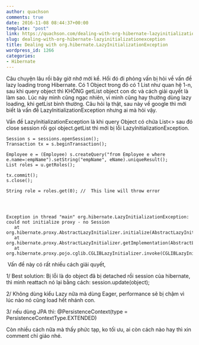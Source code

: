 ```yaml
---
author: quachson
comments: true
date: 2016-11-08 08:44:37+00:00
template: "post"
link: https://quachson.com/dealing-with-org-hibernate-lazyinitializationexception/
slug: dealing-with-org-hibernate-lazyinitializationexception
title: Dealing with org.hibernate.LazyInitializationException
wordpress_id: 1266
categories:
- Hibernate
---
```


Câu chuyện lâu rồi bây giờ nhớ mới kể. Hổi đó đi phỏng vấn bị hỏi về vấn đề lazy loading trong Hibernate. Có 1 Object trong đó có 1 List<Object> như quan hệ 1-n, sau khi query object thì KHÔNG getList object con dc và cách giải quyết là làm sao. Lúc này mình cũng ngạc nhiên, vì mình cũng hay thường dùng lazy loading, khi getList bình thường. Câu hỏi lạ thật, sau này về google thì mới biết là vấn đề LazyInitializationException nhưng ai mà hỏi vậy.

Vấn đề LazyInitializationException là khi query Object có chứa List<> sau đó close session rồi gọi object.getList thì mới bị lỗi LazyInitializationException.

    
    Session s = sessions.openSession();
    Transaction tx = s.beginTransaction();
    
    Employee e = (Employee) s.createQuery("from Employee e where e.name=:empName").setString("empName", eName).uniqueResult();
    List roles = u.getRoles();
    
    tx.commit();
    s.close();
    
    String role = roles.get(0); //  This line will throw error



    
    Exception in thread "main" org.hibernate.LazyInitializationException: could not initialize proxy - no Session
       at org.hibernate.proxy.AbstractLazyInitializer.initialize(AbstractLazyInitializer.java:57)
       at org.hibernate.proxy.AbstractLazyInitializer.getImplementation(AbstractLazyInitializer.java:111)
       at org.hibernate.proxy.pojo.cglib.CGLIBLazyInitializer.invoke(CGLIBLazyInitializer.java:150)




 Vấn đề này có rất nhiều cách giải quyết,




1/ Best solution: Bị lỗi là do object đã bị detached rồi session của hibernate, thì mình reattach nó lại bằng cách: session.update(object);




2/ Không dùng kiểu Lazy nữa mà dùng Eager, performance sẽ bị chậm vì lúc nào nó cũng load hết nhánh con.




3/ nếu dùng JPA thì: @PersistenceContext(type = PersistenceContextType.EXTENDED)







Còn nhiều cách nữa mà thấy phức tạp, ko tối ưu, ai còn cách nào hay thì xin comment chỉ giáo nhé.
